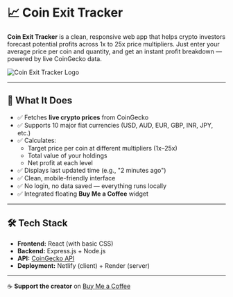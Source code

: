 # 📈 Coin Exit Tracker

**Coin Exit Tracker** is a clean, responsive web app that helps crypto investors forecast potential profits across 1x to 25x price multipliers. Just enter your average price per coin and quantity, and get an instant profit breakdown — powered by live CoinGecko data.

![Coin Exit Tracker Logo](public/checkmark_logo2_cet.png)

---

## 🧠 What It Does

- ✅ Fetches **live crypto prices** from CoinGecko
- ✅ Supports 10 major fiat currencies (USD, AUD, EUR, GBP, INR, JPY, etc.)
- ✅ Calculates:
  - Target price per coin at different multipliers (1x–25x)
  - Total value of your holdings
  - Net profit at each level
- ✅ Displays last updated time (e.g., "2 minutes ago")
- ✅ Clean, mobile-friendly interface
- ✅ No login, no data saved — everything runs locally
- ✅ Integrated floating **Buy Me a Coffee** widget

---

## 🛠️ Tech Stack

- **Frontend:** React (with basic CSS)
- **Backend:** Express.js + Node.js
- **API:** [CoinGecko API](https://www.coingecko.com/en/api)
- **Deployment:** Netlify (client) + Render (server)

---

☕ **Support the creator** on [Buy Me a Coffee](https://www.buymeacoffee.com/emanoj)
